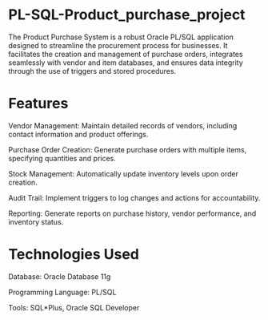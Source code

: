 # PL-SQL-Product_purchase_project
The Product Purchase System is a robust Oracle PL/SQL application designed to streamline the procurement process for businesses. It facilitates the creation and management of purchase orders, integrates seamlessly with vendor and item databases, and ensures data integrity through the use of triggers and stored procedures.

# Features
Vendor Management: Maintain detailed records of vendors, including contact information and product offerings.

Purchase Order Creation: Generate purchase orders with multiple items, specifying quantities and prices.

Stock Management: Automatically update inventory levels upon order creation.

Audit Trail: Implement triggers to log changes and actions for accountability.

Reporting: Generate reports on purchase history, vendor performance, and inventory status.

# Technologies Used
Database: Oracle Database 11g

Programming Language: PL/SQL

Tools: SQL*Plus, Oracle SQL Developer
